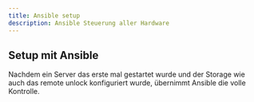 ```yaml
---
title: Ansible setup
description: Ansible Steuerung aller Hardware
---
```


## Setup mit Ansible

Nachdem ein Server das erste mal gestartet wurde und der Storage wie auch das remote unlock konfiguriert wurde, übernimmt Ansible die volle Kontrolle.
